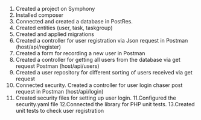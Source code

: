 1. Created a project on Symphony
2. Installed composer
3. Connected and created a database in PostRes.
4. Created entities (user, task, taskgroup)
5. Created and applied migrations
6. Created a controller for user registration via Json request in Postman (host/api/register)
6. Created a form for recording a new user in Postman
7. Created a controller for getting all users from the database via get request Postman (host/api/users)
8. Created a user repository for different sorting of users received via get request
9. Connected security. Created a controller for user login chaser post request in Postman (host/api/login)
10. Created security files for setting up user login.
11.Configured the security.yaml file
12.Connected the library for PHP unit tests.
13.Created unit tests to check user registration
